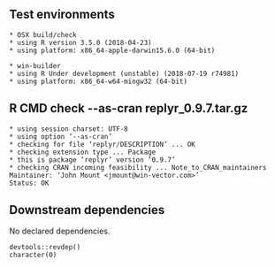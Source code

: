 

## Test environments

    * OSX build/check
    * using R version 3.5.0 (2018-04-23)
    * using platform: x86_64-apple-darwin15.6.0 (64-bit)

    * win-builder 
    * using R Under development (unstable) (2018-07-19 r74981)
    * using platform: x86_64-w64-mingw32 (64-bit)

## R CMD check --as-cran replyr_0.9.7.tar.gz 

    * using session charset: UTF-8
    * using option ‘--as-cran’
    * checking for file ‘replyr/DESCRIPTION’ ... OK
    * checking extension type ... Package
    * this is package ‘replyr’ version ‘0.9.7’
    * checking CRAN incoming feasibility ... Note_to_CRAN_maintainers
    Maintainer: ‘John Mount <jmount@win-vector.com>’
    Status: OK

## Downstream dependencies

No declared dependencies.

    devtools::revdep()
    character(0)

